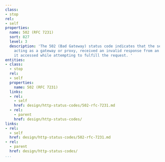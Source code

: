 ```yaml
---
class:
- stop
rel:
- self
properties:
  name: 502 (RFC 7231)
  sort: 827
  level: 3
  description: 'The 502 (Bad Gateway) status code indicates that the server, while
    acting as a gateway or proxy, received an invalid response from an inbound server
    it accessed while attempting to fulfill the request. '
entities:
- class:
  - stop
  rel:
  - self
  properties:
    name: 502 (RFC 7231)
  links:
  - rel:
    - self
    href: design/http-status-codes/502-rfc-7231.md
  - rel:
    - parent
    href: design/http-status-codes/
links:
- rel:
  - self
  href: design/http-status-codes/502-rfc-7231.md
- rel:
  - parent
  href: design/http-status-codes/
...
```

